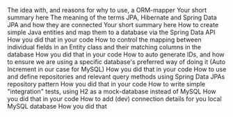 The idea with, and reasons for why to use, a ORM-mapper
   Your short summary here
The meaning of the terms JPA, Hibernate and Spring Data JPA and how they are connected
   Your short summary here
How to create simple Java entities and map them to a database via the Spring Data API
   How you did that in your code
How to control the mapping between individual fields in an Entity class and their matching columns in the database
   How you did that in your code
How to auto generate IDs, and how to ensure we are using  a specific database's preferred way of doing it (Auto Increment in our case for  MySQL)
   How you did that in your code
How to use and define repositories and relevant query methods using Spring Data JPAs repository pattern
   How you did that in your code
How to write simple "integration" tests, using H2 as a mock-database instead of MySQL
   How you did that in your code
How to add (dev) connection details for you local MySQL database
   How you did that

